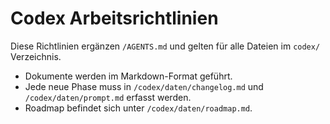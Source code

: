 # Codex Arbeitsrichtlinien

Diese Richtlinien ergänzen `/AGENTS.md` und gelten für alle Dateien im `codex/` Verzeichnis.

- Dokumente werden im Markdown-Format geführt.
- Jede neue Phase muss in `/codex/daten/changelog.md` und `/codex/daten/prompt.md` erfasst werden.
- Roadmap befindet sich unter `/codex/daten/roadmap.md`.
